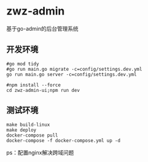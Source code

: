 # zwz-admin

基于go-admin的后台管理系统

## 开发环境

```shell
#go mod tidy
#go run main.go migrate -c=config/settings.dev.yml
go run main.go server -c=config/settings.dev.yml
```

```shell
#npm install --force
cd zwz-admin-ui;npm run dev
```

## 测试环境

```shell
make build-linux
make deploy
docker-compose pull
docker-compose -f docker-compose.yml up -d
```

ps：配置nginx解决跨域问题